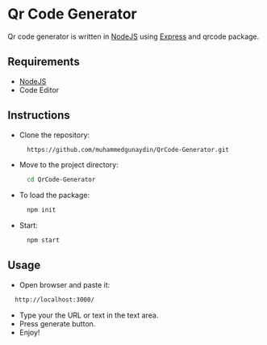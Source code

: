 # Qr Code Generator

Qr code generator is written in [NodeJS](https://nodejs.org/en/) using [Express](https://expressjs.com) 
and qrcode package.

## Requirements
- [NodeJS](https://nodejs.org/en/)
- Code Editor

## Instructions

- Clone the repository:
  ```bash
    https://github.com/muhammedgunaydin/QrCode-Generator.git
  ```
- Move to the project directory:
  ```bash
    cd QrCode-Generator
  ```
- To load the package:
  ```bash
    npm init
  ```
- Start:
  ```bash
    npm start
  ```
  
## Usage
-  Open browser and paste it:
  ```bash
    http://localhost:3000/
  ```
- Type your the URL or text in the text area.
- Press generate button.
- Enjoy!
